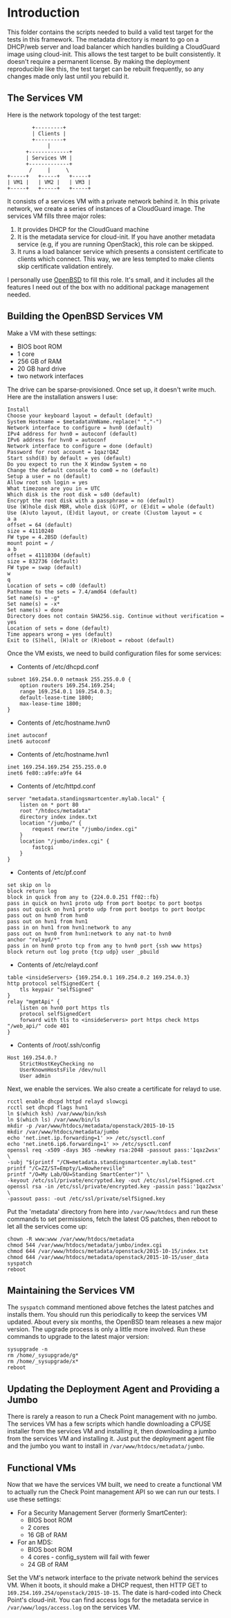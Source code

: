 Introduction
============
This folder contains the scripts needed to build a valid test target for
the tests in this framework. The metadata directory is meant to go on a
DHCP/web server and load balancer which handles building a CloudGuard
image using cloud-init. This allows the test target to be built
consistently. It doesn't require a permanent license. By making the
deployment reproducible like this, the test target can be rebuilt
frequently, so any changes made only last until you rebuild it.

The Services VM
---------------
Here is the network topology of the test target:

            +---------+
            | Clients |
            +---------+
                 |
          +-------------+
          | Services VM |
          +-------------+
           /     |     \
    +-----+   +-----+   +-----+
    | VM1 |   | VM2 |   | VM3 |
    +-----+   +-----+   +-----+

It consists of a services VM with a private network behind it. In this
private network, we create a series of instances of a CloudGuard image.
The services VM fills three major roles:

1. It provides DHCP for the CloudGuard machine
2. It is the metadata service for cloud-init. If you have another
metadata service (e.g, if you are running OpenStack), this role can be
skipped.
3. It runs a load balancer service which presents a consistent
certificate to clients which connect. This way, we are less tempted to
make clients skip certificate validation entirely.

I personally use [OpenBSD](https://www.openbsd.org) to fill this role.
It's small, and it includes all the features I need out of the box with
no additional package management needed.

Building the OpenBSD Services VM
--------------------------------
Make a VM with these settings:

- BIOS boot ROM
- 1 core
- 256 GB of RAM
- 20 GB hard drive
- two network interfaces

The drive can be sparse-provisioned. Once set up, it doesn't write much.
Here are the installation answers I use:

```
Install
Choose your keyboard layout = default (default)
System Hostname = $metadataVmName.replace(" ","-")
Network interface to configure = hvn0 (default)
IPv4 address for hvn0 = autoconf (default)
IPv6 address for hvn0 = autoconf
Network interface to configure = done (default)
Password for root account = 1qaz!QAZ
Start sshd(8) by default = yes (default)
Do you expect to run the X Window System = no
Change the default console to com0 = no (default)
Setup a user = no (default)
Allow root ssh login = yes
What timezone are you in = UTC
Which disk is the root disk = sd0 (default)
Encrypt the root disk with a passphrase = no (default)
Use (W)hole disk MBR, whole disk (G)PT, or (E)dit = whole (default)
Use (A)uto layout, (E)dit layout, or create (C)ustom layout = c
a a
offset = 64 (default)
size = 41110240
FW type = 4.2BSD (default)
mount point = /
a b
offset = 41110304 (default)
size = 832736 (default)
FW type = swap (default)
w
q
Location of sets = cd0 (default)
Pathname to the sets = 7.4/amd64 (default)
Set name(s) = -g*
Set name(s) = -x*
Set name(s) = done
Directory does not contain SHA256.sig. Continue without verification = yes
Location of sets = done (default)
Time appears wrong = yes (default)
Exit to (S)hell, (H)alt or (R)eboot = reboot (default)
```

Once the VM exists, we need to build configuration files for some
services:

- Contents of /etc/dhcpd.conf
```
subnet 169.254.0.0 netmask 255.255.0.0 {
	option routers 169.254.169.254;
	range 169.254.0.1 169.254.0.3;
	default-lease-time 1800;
	max-lease-time 1800;
}
```

- Contents of /etc/hostname.hvn0
```
inet autoconf
inet6 autoconf
```

- Contents of /etc/hostname.hvn1
```
inet 169.254.169.254 255.255.0.0
inet6 fe80::a9fe:a9fe 64
```

- Contents of /etc/httpd.conf
```
server "metadata.standingsmartcenter.mylab.local" {
	listen on * port 80
	root "/htdocs/metadata"
	directory index index.txt
	location "/jumbo/" {
		request rewrite "/jumbo/index.cgi"
	}
	location "/jumbo/index.cgi" {
		fastcgi
	}
}
```

- Contents of /etc/pf.conf
```
set skip on lo
block return log
block in quick from any to {224.0.0.251 ff02::fb}
pass in quick on hvn1 proto udp from port bootpc to port bootps
pass out quick on hvn1 proto udp from port bootps to port bootpc
pass out on hvn0 from hvn0
pass out on hvn1 from hvn1
pass in on hvn1 from hvn1:network to any
pass out on hvn0 from hvn1:network to any nat-to hvn0
anchor "relayd/*"
pass in on hvn0 proto tcp from any to hvn0 port {ssh www https}
block return out log proto {tcp udp} user _pbuild
```

- Contents of /etc/relayd.conf
```
table <insideServers> {169.254.0.1 169.254.0.2 169.254.0.3}
http protocol selfSignedCert {
	tls keypair "selfSigned"
}
relay "mgmtApi" {
	listen on hvn0 port https tls
	protocol selfSignedCert
	forward with tls to <insideServers> port https check https "/web_api/" code 401
}
```

- Contents of /root/.ssh/config
```
Host 169.254.0.?
	StrictHostKeyChecking no
	UserKnownHostsFile /dev/null
	User admin
```

Next, we enable the services. We also create a certificate for relayd to
use.

```
rcctl enable dhcpd httpd relayd slowcgi
rcctl set dhcpd flags hvn1
ln $(which ksh) /var/www/bin/ksh
ln $(which ls) /var/www/bin/ls
mkdir -p /var/www/htdocs/metadata/openstack/2015-10-15
mkdir /var/www/htdocs/metadata/jumbo
echo 'net.inet.ip.forwarding=1' >> /etc/sysctl.conf
echo 'net.inet6.ip6.forwarding=1' >> /etc/sysctl.conf
openssl req -x509 -days 365 -newkey rsa:2048 -passout pass:'1qaz2wsx' \
-subj "$(printf "/CN=metadata.standingsmartcenter.mylab.test"
printf "/C=ZZ/ST=Empty/L=Nowhereville"
printf "/O=My Lab/OU=Standing SmartCenter")" \
-keyout /etc/ssl/private/encrypted.key -out /etc/ssl/selfSigned.crt
openssl rsa -in /etc/ssl/private/encrypted.key -passin pass:'1qaz2wsx' \
-passout pass: -out /etc/ssl/private/selfSigned.key
```

Put the 'metadata' directory from here into `/var/www/htdocs` and run
these commands to set permissions, fetch the latest OS patches, then
reboot to let all the services come up:
```
chown -R www:www /var/www/htdocs/metadata
chmod 544 /var/www/htdocs/metadata/jumbo/index.cgi
chmod 644 /var/www/htdocs/metadata/openstack/2015-10-15/index.txt
chmod 644 /var/www/htdocs/metadata/openstack/2015-10-15/user_data
syspatch
reboot
```

Maintaining the Services VM
---------------------------
The `syspatch` command mentioned above fetches the latest patches and
installs them. You should run this periodically to keep the services VM
updated. About every six months, the OpenBSD team releases a new major
version. The upgrade process is only a little more involved. Run these
commands to upgrade to the latest major version:

```
sysupgrade -n
rm /home/_sysupgrade/g*
rm /home/_sysupgrade/x*
reboot
```

Updating the Deployment Agent and Providing a Jumbo
---------------------------------------------------
There is rarely a reason to run a Check Point management with no jumbo.
The services VM has a few scripts which handle downloading a CPUSE
installer from the services VM and installing it, then downloading a
jumbo from the services VM and installing it. Just put the deployment
agent file and the jumbo you want to install in
`/var/www/htdocs/metadata/jumbo`.

Functional VMs
--------------
Now that we have the services VM built, we need to create a functional
VM to actually run the Check Point management API so we can run our
tests. I use these settings:

- For a Security Management Server (formerly SmartCenter):
  - BIOS boot ROM
  - 2 cores
  - 16 GB of RAM
- For an MDS:
  - BIOS boot ROM
  - 4 cores - config_system will fail with fewer
  - 24 GB of RAM

Set the VM's network interface to the private network behind the
services VM. When it boots, it should make a DHCP request, then HTTP GET
to `169.254.169.254/openstack/2015-10-15`. The date is hard-coded into
Check Point's cloud-init. You can find access logs for the metadata
service in `/var/www/logs/access.log` on the services VM.
